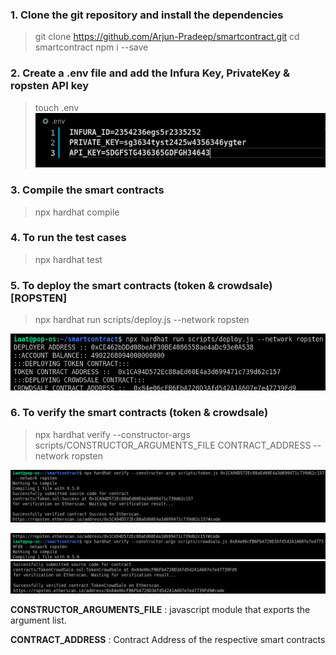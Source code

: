 ### 1. Clone the git repository and install the dependencies

>git clone https://github.com/Arjun-Pradeep/smartcontract.git
>cd smartcontract
>npm i --save

### 2. Create a .env file and add the Infura Key, PrivateKey & ropsten API key
>touch .env
![Screenshot](/docs/env.png)

###  3. Compile the smart contracts
>npx hardhat compile


### 4. To run the test cases 
>npx hardhat test

### 5. To deploy the smart contracts (token & crowdsale) [ROPSTEN]
>npx hardhat run scripts/deploy.js --network ropsten

![Screenshot](/docs/deploy.png)


### 6. To verify the smart contracts (token & crowdsale)
>npx hardhat verify --constructor-args scripts/CONSTRUCTOR_ARGUMENTS_FILE CONTRACT_ADDRESS --network ropsten

![Screenshot](/docs/deploy2.png)

![Screenshot](/docs/deploy3.png)
![Screenshot](/docs/deploy4.png)

<b>CONSTRUCTOR_ARGUMENTS_FILE</b> : javascript module that exports the argument list.

<b>CONTRACT_ADDRESS</b> : Contract Address of the respective smart contracts

